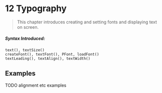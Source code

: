 # 12 Typography>This chapter introduces creating and setting fonts and displaying text on screen.

##### Syntax Introduced:

```processingtext(), textSize()createFont(), textFont(), PFont, loadFont()textLeading(), textAlign(), textWidth()```## Examples

TODO alignment etc examples
